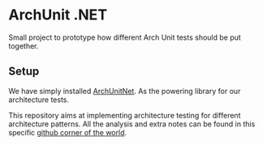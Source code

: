 # ArchUnit .NET

Small project to prototype how different Arch Unit tests should be put together.

## Setup

We have simply installed [ArchUnitNet](https://github.com/TNG/ArchUnitNET). As the powering library for our architecture 
tests.

This repository aims at implementing architecture testing for different architecture patterns. All the analysis and extra 
notes can be found in this specific [github corner of the world](https://github.com/diegowrhasta/personal-adoc-notes/blob/main/unit-testing/arch-testing.adoc).